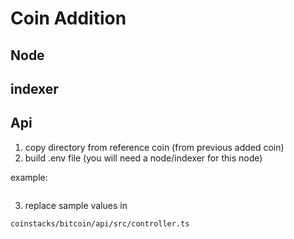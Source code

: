 # Coin Addition

## Node

## indexer

## Api

1. copy directory from reference coin (from previous added coin)
2. build .env file
   (you will need a node/indexer for this node)

example:

```

```

3. replace sample values in

```
coinstacks/bitcoin/api/src/controller.ts
```
